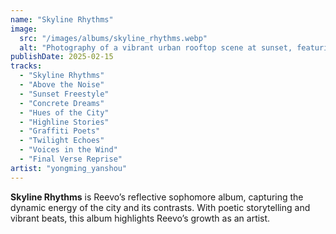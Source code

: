 ```yaml
---
name: "Skyline Rhythms"
image:
  src: "/images/albums/skyline_rhythms.webp"
  alt: "Photography of a vibrant urban rooftop scene at sunset, featuring a silhouetted figure against a glowing skyline, graffiti art on the walls, and warm orange and purple hues in the sky."
publishDate: 2025-02-15
tracks:
  - "Skyline Rhythms"
  - "Above the Noise"
  - "Sunset Freestyle"
  - "Concrete Dreams"
  - "Hues of the City"
  - "Highline Stories"
  - "Graffiti Poets"
  - "Twilight Echoes"
  - "Voices in the Wind"
  - "Final Verse Reprise"
artist: "yongming_yanshou"
---
```


**Skyline Rhythms** is Reevo’s reflective sophomore album, capturing the dynamic energy of the city and its contrasts. With poetic storytelling and vibrant beats, this album highlights Reevo’s growth as an artist.
